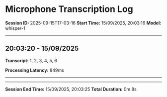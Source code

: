 # Microphone Transcription Log

**Session ID:** 2025-09-15T17-03-16
**Start Time:** 15/09/2025, 20:03:16
**Model:** whisper-1

---

## 20:03:20 - 15/09/2025

**Transcript:** 1, 2, 3, 4, 5, 6

**Processing Latency:** 849ms

---


---

**Session End Time:** 15/09/2025, 20:03:25
**Total Duration:** 0m 8s
